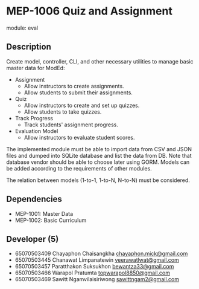 # MEP-1006 Quiz and Assignment

module: eval

## Description
Create model, controller, CLI, and other necessary utilities to manage basic master data for ModEd:
- Assignment
  - Allow instructors to create assignments.
  - Allow students to submit their assignments.
- Quiz
  - Allow instructors to create and set up quizzes.
  - Allow students to take quizzes.
- Track Progress
  - Track students' assignment progress.
- Evaluation Model
  - Allow instructors to evaluate student scores.

The implemented module must be able to import data from CSV and JSON files and dumped into SQLite database and list the data from DB. Note that database vendor should be able to choose later using GORM. Models can be added according to the requirements of other modules.

The relation between models (1-to-1, 1-to-N, N-to-N) must be considered.
## Dependencies
- MEP-1001: Master Data
- MEP-1002: Basic Curriculum

## Developer (5)
 - 65070503409 Chayaphon Chaisangkha chayaphon.mick@gmail.com
 - 65070503445 Chanawat Limpanatewin veerawatlwat@gmail.com
 - 65070503457 Paratthakon Suksukhon bewantza33@gmail.com 
 - 65070503466 Warapol Pratumta topwarapol8850@gmail.com
 - 65070503469 Sawitt Ngamvilaisiriwong sawittngam2@gmail.com

